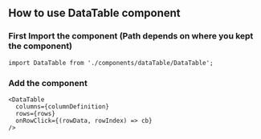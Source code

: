 ## How to use DataTable component

### First Import the component (Path depends on where you kept the component)
```
import DataTable from './components/dataTable/DataTable';
```

### Add the component
```
<DataTable
  columns={columnDefinition}
  rows={rows}
  onRowClick={(rowData, rowIndex) => cb}
/>
```